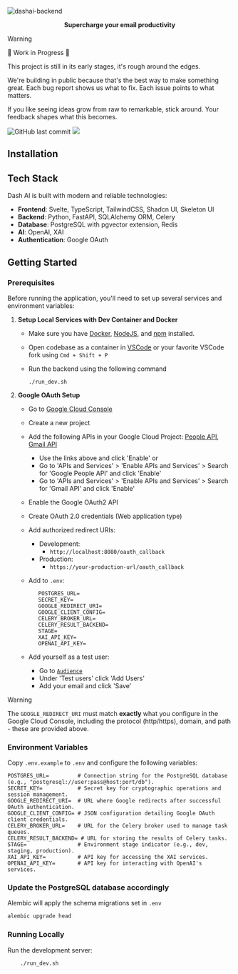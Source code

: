 ![dashai-backend](https://socialify.git.ci/dash-ai-labs/dashai-backend/image?forks=1&issues=1&logo=https%3A%2F%2Fgetdash.ai%2Fbig_logo.png&name=1&owner=1&pattern=Charlie+Brown&pulls=1&stargazers=1&theme=Dark)

<p align="center"><b>Supercharge your email productivity</b></p>


> [!WARNING]
>
> 🚧 Work in Progress 🚧
> 
> This project is still in its early stages, it's rough around the edges. 
>
> We're building in public because that's the best way to make something great. Each bug report shows us what to fix. Each issue points to what matters.
>
> If you like seeing ideas grow from raw to remarkable, stick around. Your feedback shapes what this becomes.

![GitHub last commit](https://img.shields.io/github/last-commit/dash-ai-labs/dashai-backend)
[![](https://dcbadge.limes.pink/api/server/uuBsw5xFHc)](https://discord.gg/uuBsw5xFHc)


## Installation

## Tech Stack

Dash AI is built with modern and reliable technologies:

- **Frontend**: Svelte, TypeScript, TailwindCSS, Shadcn UI, Skeleton UI
- **Backend**: Python, FastAPI, SQLAlchemy ORM, Celery
- **Database**: PostgreSQL with pgvector extension, Redis
- **AI**: OpenAI, XAI
- **Authentication**: Google OAuth

## Getting Started

### Prerequisites


Before running the application, you'll need to set up several services and environment variables:

1. **Setup Local Services with Dev Container and Docker**

   - Make sure you have [Docker](https://docs.docker.com/get-docker/), [NodeJS](https://nodejs.org/en/download/), and [npm](https://www.npmjs.com/get-npm) installed.
   - Open codebase as a container in [VSCode](https://code.visualstudio.com/) or your favorite VSCode fork using `Cmd + Shift + P`
   - Run the backend using the following command

     ```
     ./run_dev.sh
     ```


2. **Google OAuth Setup**

   - Go to [Google Cloud Console](https://console.cloud.google.com)
   - Create a new project
   - Add the following APIs in your Google Cloud Project: [People API](https://console.cloud.google.com/apis/library/people.googleapis.com), [Gmail API](https://console.cloud.google.com/apis/library/gmail.googleapis.com)
     - Use the links above and click 'Enable' or
     - Go to 'APIs and Services' > 'Enable APIs and Services' > Search for 'Google People API' and click 'Enable'
     - Go to 'APIs and Services' > 'Enable APIs and Services' > Search for 'Gmail API' and click 'Enable'
   - Enable the Google OAuth2 API
   - Create OAuth 2.0 credentials (Web application type)
   - Add authorized redirect URIs:
     - Development:
       - `http://localhost:8080/oauth_callback`
     - Production:
       - `https://your-production-url/oauth_callback`
   - Add to `.env`:

     ```env
        POSTGRES_URL=
        SECRET_KEY=
        GOOGLE_REDIRECT_URI=
        GOOGLE_CLIENT_CONFIG=
        CELERY_BROKER_URL=
        CELERY_RESULT_BACKEND=
        STAGE=
        XAI_API_KEY=
        OPENAI_API_KEY=
     ```

   - Add yourself as a test user:

     - Go to [`Audience`](https://console.cloud.google.com/auth/audience)
     - Under 'Test users' click 'Add Users'
     - Add your email and click 'Save'

> [!WARNING]
> The `GOOGLE_REDIRECT_URI` must match **exactly** what you configure in the Google Cloud Console, including the protocol (http/https), domain, and path - these are provided above.


### Environment Variables

Copy `.env.example` to `.env` and configure the following variables:

```env
POSTGRES_URL=         # Connection string for the PostgreSQL database (e.g., "postgresql://user:pass@host:port/db").
SECRET_KEY=           # Secret key for cryptographic operations and session management.
GOOGLE_REDIRECT_URI=  # URL where Google redirects after successful OAuth authentication.
GOOGLE_CLIENT_CONFIG= # JSON configuration detailing Google OAuth client credentials.
CELERY_BROKER_URL=    # URL for the Celery broker used to manage task queues.
CELERY_RESULT_BACKEND= # URL for storing the results of Celery tasks.
STAGE=                # Environment stage indicator (e.g., dev, staging, production).
XAI_API_KEY=          # API key for accessing the XAI services.
OPENAI_API_KEY=       # API key for interacting with OpenAI's services.
```

### Update the PostgreSQL database accordingly

Alembic will apply the schema migrations set in `.env`

```bash
alembic upgrade head
```


### Running Locally

Run the development server:

```bash
    ./run_dev.sh
```
